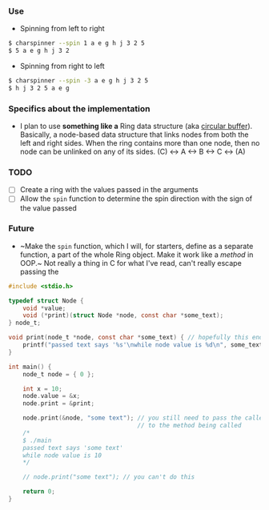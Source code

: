 ### Use

- Spinning from left to right

```bash
$ charspinner --spin 1 a e g h j 3 2 5 
$ 5 a e g h j 3 2
```

- Spinning from right to left

```bash
$ charspinner --spin -3 a e g h j 3 2 5 
$ h j 3 2 5 a e g
```

### Specifics about the implementation
- I plan to use **something like a** Ring data structure (aka [circular buffer](https://en.wikipedia.org/wiki/Circular_buffer)). Basically, a node-based data structure that links nodes from both the left and right sides. When the ring contains more than one node, then no node can be unlinked on any of its sides.
(C) <-> A <-> B <-> C <-> (A)

### TODO 
- [ ] Create a ring with the values passed in the arguments
- [ ] Allow the `spin` function to determine the spin direction with the sign of the value passed

### Future
- ~Make the `spin` function, which I will, for starters, define as a separate function, a part of the whole Ring object. Make it work like a *method* in OOP.~ 
Not really a thing in C for what I've read, can't really escape passing the 

```c
#include <stdio.h>

typedef struct Node {
    void *value;
    void (*print)(struct Node *node, const char *some_text);
} node_t;

void print(node_t *node, const char *some_text) { // hopefully this ends with \0
    printf("passed text says '%s'\nwhile node value is %d\n", some_text, *(int*)node->value);
}

int main() {
    node_t node = { 0 };

    int x = 10;
    node.value = &x;
    node.print = &print;

    node.print(&node, "some text"); // you still need to pass the caller node
                                    // to the method being called
    /*
    $ ./main
    passed text says 'some text'
    while node value is 10
    */

    // node.print("some text"); // you can't do this

    return 0;
}
```

